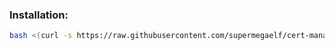 ### Installation:

```bash
bash <(curl -s https://raw.githubusercontent.com/supermegaelf/cert-manager/main/cert-manager.sh)
```
